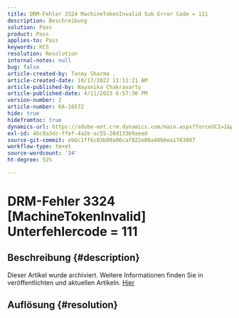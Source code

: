 ```yaml
---
title: DRM-Fehler 3324 MachineTokenInvalid Sub Error Code = 111
description: Beschreibung
solution: Pass
product: Pass
applies-to: Pass
keywords: KCS
resolution: Resolution
internal-notes: null
bug: false
article-created-by: Tanay Sharma .
article-created-date: 10/17/2022 11:11:21 AM
article-published-by: Nayanika Chakravarty
article-published-date: 4/11/2023 6:57:30 PM
version-number: 2
article-number: KA-16572
hide: true
hidefromtoc: true
dynamics-url: https://adobe-ent.crm.dynamics.com/main.aspx?forceUCI=1&pagetype=entityrecord&etn=knowledgearticle&id=3f32406c-0c4e-ed11-bba2-0022480868ff
exl-id: 4bc8a3dc-ffef-4a2e-ac55-26d13369aeed
source-git-commit: eb6c1ff6c03b09a06caf822e06a40b6ea1783897
workflow-type: tm+mt
source-wordcount: '34'
ht-degree: 52%

---
```


# DRM-Fehler 3324 [MachineTokenInvalid] Unterfehlercode = 111

## Beschreibung {#description}

Dieser Artikel wurde archiviert. Weitere Informationen finden Sie in veröffentlichten und aktuellen Artikeln. [Hier](https://experienceleague.adobe.com/search.html?lang=de#sort=relevancy)

## Auflösung {#resolution}
